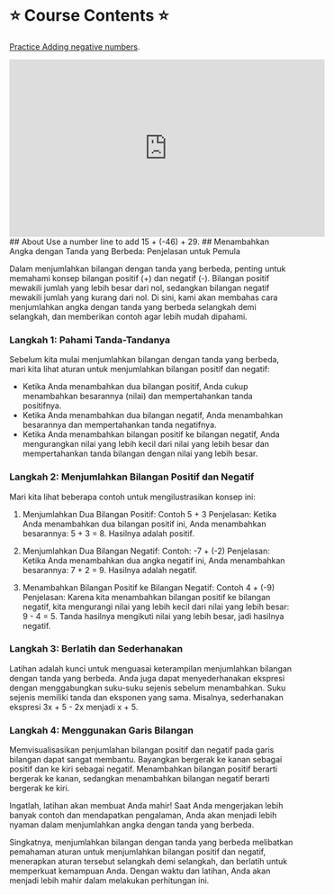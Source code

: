 # ⭐️ Course Contents ⭐️

[Practice Adding negative numbers](https://www.khanacademy.org/math/algebra-basics/basic-alg-foundations/alg-basics-negative-numbers/e/adding_negative_numbers).

<iframe width="560" height="315" src="https://www.youtube.com/embed/3O1wcDGXEgA" title="YouTube video player" frameborder="0" allow="accelerometer; autoplay; clipboard-write; encrypted-media; gyroscope; picture-in-picture; web-share" allowfullscreen></iframe>
## About
Use a number line to add 15 + (-46) + 29.
## Menambahkan Angka dengan Tanda yang Berbeda: Penjelasan untuk Pemula

Dalam menjumlahkan bilangan dengan tanda yang berbeda, penting untuk memahami konsep bilangan positif (+) dan negatif (-). Bilangan positif mewakili jumlah yang lebih besar dari nol, sedangkan bilangan negatif mewakili jumlah yang kurang dari nol. Di sini, kami akan membahas cara menjumlahkan angka dengan tanda yang berbeda selangkah demi selangkah, dan memberikan contoh agar lebih mudah dipahami.

### Langkah 1: Pahami Tanda-Tandanya

Sebelum kita mulai menjumlahkan bilangan dengan tanda yang berbeda, mari kita lihat aturan untuk menjumlahkan bilangan positif dan negatif:

- Ketika Anda menambahkan dua bilangan positif, Anda cukup menambahkan besarannya (nilai) dan mempertahankan tanda positifnya.
- Ketika Anda menambahkan dua bilangan negatif, Anda menambahkan besarannya dan mempertahankan tanda negatifnya.
- Ketika Anda menambahkan bilangan positif ke bilangan negatif, Anda mengurangkan nilai yang lebih kecil dari nilai yang lebih besar dan mempertahankan tanda bilangan dengan nilai yang lebih besar.

### Langkah 2: Menjumlahkan Bilangan Positif dan Negatif

Mari kita lihat beberapa contoh untuk mengilustrasikan konsep ini:

1. Menjumlahkan Dua Bilangan Positif:
   Contoh 5 + 3
   Penjelasan: Ketika Anda menambahkan dua bilangan positif ini, Anda menambahkan besarannya: 5 + 3 = 8. Hasilnya adalah positif.

2. Menjumlahkan Dua Bilangan Negatif:
   Contoh: -7 + (-2)
   Penjelasan: Ketika Anda menambahkan dua angka negatif ini, Anda menambahkan besarannya: 7 + 2 = 9. Hasilnya adalah negatif.

3. Menambahkan Bilangan Positif ke Bilangan Negatif:
   Contoh 4 + (-9)
   Penjelasan: Karena kita menambahkan bilangan positif ke bilangan negatif, kita mengurangi nilai yang lebih kecil dari nilai yang lebih besar: 9 - 4 = 5. Tanda hasilnya mengikuti nilai yang lebih besar, jadi hasilnya negatif.

### Langkah 3: Berlatih dan Sederhanakan

Latihan adalah kunci untuk menguasai keterampilan menjumlahkan bilangan dengan tanda yang berbeda. Anda juga dapat menyederhanakan ekspresi dengan menggabungkan suku-suku sejenis sebelum menambahkan. Suku sejenis memiliki tanda dan eksponen yang sama. Misalnya, sederhanakan ekspresi 3x + 5 - 2x menjadi x + 5.

### Langkah 4: Menggunakan Garis Bilangan

Memvisualisasikan penjumlahan bilangan positif dan negatif pada garis bilangan dapat sangat membantu. Bayangkan bergerak ke kanan sebagai positif dan ke kiri sebagai negatif. Menambahkan bilangan positif berarti bergerak ke kanan, sedangkan menambahkan bilangan negatif berarti bergerak ke kiri.

Ingatlah, latihan akan membuat Anda mahir! Saat Anda mengerjakan lebih banyak contoh dan mendapatkan pengalaman, Anda akan menjadi lebih nyaman dalam menjumlahkan angka dengan tanda yang berbeda.

Singkatnya, menjumlahkan bilangan dengan tanda yang berbeda melibatkan pemahaman aturan untuk menjumlahkan bilangan positif dan negatif, menerapkan aturan tersebut selangkah demi selangkah, dan berlatih untuk memperkuat kemampuan Anda. Dengan waktu dan latihan, Anda akan menjadi lebih mahir dalam melakukan perhitungan ini.